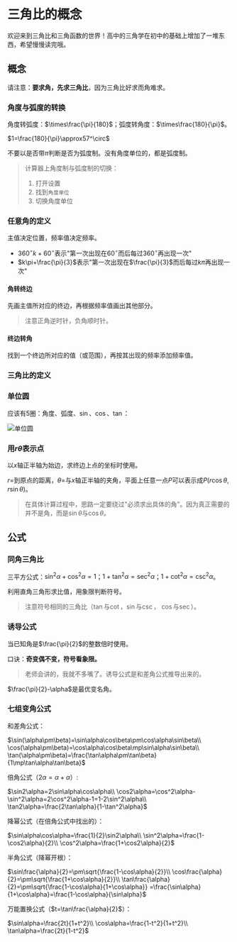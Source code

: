# 三角比的概念
欢迎来到三角比和三角函数的世界！高中的三角学在初中的基础上增加了一堆东西，希望慢慢读完哦。

## 概念
请注意：**要求角，先求三角比**，因为三角比好求而角难求。

### 角度与弧度的转换
角度转弧度：$\times\frac{\pi}{180}$；弧度转角度：$\times\frac{180}{\pi}$。

$1=\frac{180}{\pi}\approx57^\circ$

不要以是否带$\pi$判断是否为弧度制。没有角度单位的，都是弧度制。
> 计算器上角度制与弧度制的切换：
>
> 1. 打开设置
> 2. 找到`角度单位`
> 3. 切换角度单位

### 任意角的定义
主值决定位置，频率值决定频率。

- $360^\circ{}k+60^\circ$表示"第一次出现在$60^\circ$而后每过$360^\circ$再出现一次"
- $k\pi+\frac{\pi}{3}$表示"第一次出现在$\frac{\pi}{3}$而后每过$k\pi$再出现一次"

#### 角转终边
先画主值所对应的终边，再根据频率值画出其他部分。
> 注意正角逆时针，负角顺时针。

#### 终边转角
找到一个终边所对应的值（或范围），再按其出现的频率添加频率值。

### 三角比的定义

### 单位圆
应该有5圈：角度、弧度、$\sin$、$\cos$、$\tan$：

![单位圆](unit-circle.svg)

### 用$r\theta$表示点
以$x$轴正半轴为始边，求终边上点的坐标时使用。

$r$=到原点的距离，$\theta$=与$x$轴正半轴的夹角，平面上任意一点$P$可以表示成$P(r\cos\theta,r\sin\theta)$。
> 在具体计算过程中，思路一定要绕过"必须求出具体的角"。因为真正需要的并不是角，而是$\sin\theta$与$\cos\theta$。

## 公式

### 同角三角比
三平方公式：$\sin^2\alpha+\cos^2\alpha=1$；$1+\tan^2\alpha=\sec^2\alpha$；$1+\cot^2\alpha=\csc^2\alpha$。

利用直角三角形求比值，用象限判断符号。
> 注意符号相同的三角比（$\tan$与$\cot$，$\sin$与$\csc$， $\cos$与$\sec$）。

### 诱导公式
当已知角是$\frac{\pi}{2}$的整数倍时使用。

口诀：**奇变偶不变，符号看象限。**
> 老师会讲的，我就不多嘴了。诱导公式是和差角公式推导出来的。

$\frac{\pi}{2}-\alpha$是最优变名角。

### 七组变角公式
和差角公式：

$\sin(\alpha\pm\beta)=\sin\alpha\cos\beta\pm\cos\alpha\sin\beta\\
\cos(\alpha\pm\beta)=\cos\alpha\cos\beta\mp\sin\alpha\sin\beta\\
\tan(\alpha\pm\beta)=\frac{\tan\alpha\pm\tan\beta}{1\mp\tan\alpha\tan\beta}$

倍角公式（$2\alpha=\alpha+\alpha$）:

$\sin2\alpha=2\sin\alpha\cos\alpha\\
\cos2\alpha=\cos^2\alpha-\sin^2\alpha=2\cos^2\alpha-1=1-2\sin^2\alpha\\
\tan2\alpha=\frac{2\tan\alpha}{1-\tan^2\alpha}$

降幂公式（在倍角公式中找出的）：

$\sin\alpha\cos\alpha=\frac{1}{2}\sin2\alpha\\
\sin^2\alpha=\frac{1-\cos2\alpha}{2}\\
\cos^2\alpha=\frac{1+\cos2\alpha}{2}$

半角公式（降幂开根）：

$\sin\frac{\alpha}{2}=\pm\sqrt{\frac{1-\cos\alpha}{2}}\\
\cos\frac{\alpha}{2}=\pm\sqrt{\frac{1+\cos\alpha}{2}}\\
\tan\frac{\alpha}{2}=\pm\sqrt{\frac{1-\cos\alpha}{1+\cos\alpha}}
=\frac{\sin\alpha}{1+\cos\alpha}=\frac{1-\cos\alpha}{\sin\alpha}$

万能置换公式（$t=\tan\frac{\alpha}{2}$）：

$\sin\alpha=\frac{2t}{1+t^2}\\
\cos\alpha=\frac{1-t^2}{1+t^2}\\
\tan\alpha=\frac{2t}{1-t^2}$
